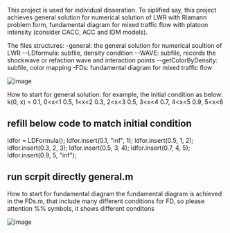 This project is used for individual disseration.
To siplified say, this project achieves general solution for numerical solution of LWR with Riamann problem form, fundamental diagram for mixed traffic flow with platoon intensity (consider CACC, ACC and IDM models).

The files structures:
-general: the general solution for numerical soultion of LWR
--LDformula: subfile, density condition
--WAVE: subfile, records the shockwave or refaction wave and interaction points
--getColorByDensity: subfile, color mapping
-FDs: fundamental diagram for mixed traffic flow

![image](https://github.com/user-attachments/assets/70dfc7b0-990b-4567-be2d-17251162221b)

How to start for general solution:
for example, the initial condition as below:
k(0, x) = 0.1,  0<x<1
          0.5,  1<x<2
          0.3,  2<x<3
          0.5,  3<x<4
          0.7,  4<x<5
          0.9,  5<x<6 
## refill below code to match initial condition ##
ldfor = LDFormula();
ldfor.insert(0.1, "inf", 1);
ldfor.insert(0.5, 1, 2);
ldfor.insert(0.3, 2, 3);
ldfor.insert(0.5, 3, 4);
ldfor.insert(0.7, 4, 5);
ldfor.insert(0.9, 5, "inf");

## run scrpit directly general.m

How to start for fundamental diagram
the fundamental diagram is achieved in the FDs.m, that include many different conditions for FD, so please attention %% symbols, it shows different conditons

![image](https://github.com/user-attachments/assets/a5f9852d-4b01-4111-b7a4-ffaedb0a8f46)
